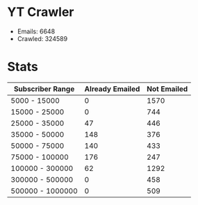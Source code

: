 # YT Crawler
- Emails: 6648
- Crawled: 324589

# Stats
| Subscriber Range  | Already Emailed | Not Emailed |
|-------|-------|-------|
| 5000 - 15000 | 0 | 1570 |
| 15000 - 25000 | 0 | 744 |
| 25000 - 35000 | 47 | 446 |
| 35000 - 50000 | 148 | 376 |
| 50000 - 75000 | 140 | 433 |
| 75000 - 100000 | 176 | 247 |
| 100000 - 300000 | 62 | 1292 |
| 300000 - 500000 | 0 | 458 |
| 500000 - 1000000 | 0 | 509 |
